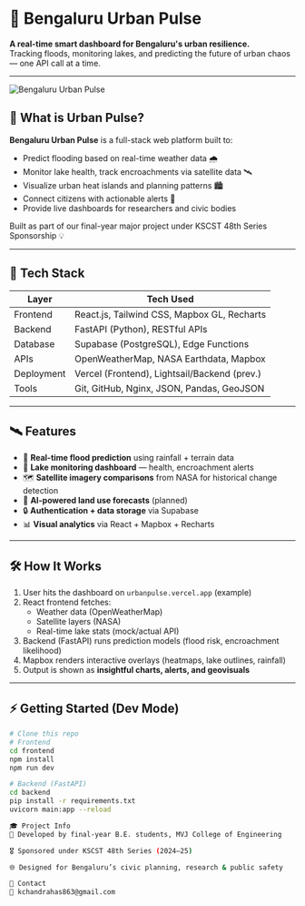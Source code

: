 # 🌆 Bengaluru Urban Pulse

**A real-time smart dashboard for Bengaluru's urban resilience.**  
Tracking floods, monitoring lakes, and predicting the future of urban chaos — one API call at a time.

---

![Bengaluru Urban Pulse](https://img.shields.io/badge/Status-Active-brightgreen)  


## 🚀 What is Urban Pulse?

**Bengaluru Urban Pulse** is a full-stack web platform built to:

- Predict flooding based on real-time weather data 🌧️
- Monitor lake health, track encroachments via satellite data 🛰️
- Visualize urban heat islands and planning patterns 🏙️
- Connect citizens with actionable alerts 🚨
- Provide live dashboards for researchers and civic bodies

Built as part of our final-year major project under KSCST 48th Series Sponsorship 💡

---

## 🧠 Tech Stack

| Layer       | Tech Used                                    |
|------------|-----------------------------------------------|
| Frontend    | React.js, Tailwind CSS, Mapbox GL, Recharts  |
| Backend     | FastAPI (Python), RESTful APIs               |
| Database    | Supabase (PostgreSQL), Edge Functions        |
| APIs        | OpenWeatherMap, NASA Earthdata, Mapbox       |
| Deployment  | Vercel (Frontend), Lightsail/Backend (prev.) |
| Tools       | Git, GitHub, Nginx, JSON, Pandas, GeoJSON    |

---

## 🛰️ Features

- 📡 **Real-time flood prediction** using rainfall + terrain data  
- 🌊 **Lake monitoring dashboard** — health, encroachment alerts  
- 🗺️ **Satellite imagery comparisons** from NASA for historical change detection  
- 🧠 **AI-powered land use forecasts** (planned)  
- 🔒 **Authentication + data storage** via Supabase  
- 📊 **Visual analytics** via React + Mapbox + Recharts

---

## 🛠️ How It Works

1. User hits the dashboard on `urbanpulse.vercel.app` (example)
2. React frontend fetches:
   - Weather data (OpenWeatherMap)
   - Satellite layers (NASA)
   - Real-time lake stats (mock/actual API)
3. Backend (FastAPI) runs prediction models (flood risk, encroachment likelihood)
4. Mapbox renders interactive overlays (heatmaps, lake outlines, rainfall)
5. Output is shown as **insightful charts, alerts, and geovisuals**

---

## ⚡ Getting Started (Dev Mode)

```bash
# Clone this repo
# Frontend
cd frontend
npm install
npm run dev

# Backend (FastAPI)
cd backend
pip install -r requirements.txt
uvicorn main:app --reload

🎓 Project Info
📍 Developed by final-year B.E. students, MVJ College of Engineering

🎖️ Sponsored under KSCST 48th Series (2024–25)

🌐 Designed for Bengaluru’s civic planning, research & public safety

💌 Contact
📧 kchandrahas863@gmail.com

